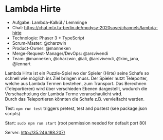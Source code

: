 # Lambda Hirte

* Aufgabe: Lambda-Kalkül / Lemminge
* Chat: https://chat.mtv.tu-berlin.de/modysy-2020sose/channels/lambda-hirte
* Technologie: Phaser 3 + TypeScript
* Scrum-Master: @charzwin
* Product-Owner: @manneken
* Merge-Request-Manager/DevOps: @arsvivendi
* Team: @manneken, @charzwin, @ali, @arsvivendi, @kim_jana, @lennart

Lambda Hirte ist ein Puzzle-Spiel wo der Spieler (Hirte) seine Schafe so schnell wie möglich ins Ziel bringen muss. 
Der Spieler nutzt Teleporter, welche aus Lambda Termen bestehen, zum Transport.
Das Berechnen (Teleportieren) wird über verschieden Ebenen dargestellt, wodurch die Verschachtelung der Lambda Terme veranschaulicht wird.  
Durch das Teleportieren könnten die Schafe z.B. vervielfacht werden.

Test:
`npm run test` triggers pretest, test and postest (see package.json scripts)

Start:
`sudo npm run start` (root permission needed for default port 80)

Server:
http://35.246.188.207/
